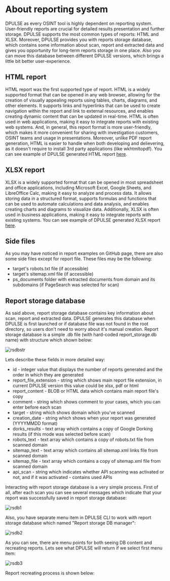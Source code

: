 # About reporting system

DPULSE as every OSINT tool is highly dependent on reporting system. User-friendly reports are crucial for detailed results presentation and further storage. DPULSE supports the most common types of reports: HTML and XLSX. Moreover, DPULSE provides you with reports storage database, which contains some information about scan, report and extracted data and gives you opportunity for long-term reports storage in one place. Also you can move this database between different DPULSE versions, which brings a little bit better user-experience.

## HTML report

HTML report was the first supported type of report. HTML is a widely supported format that can be opened in any web browser, allowing for the creation of visually appealing reports using tables, charts, diagrams, and other elements. It supports links and hyperlinks that can be used to create navigation within the report and link to external resources, and enables creating dynamic content that can be updated in real-time. HTML is often used in web applications, making it easy to integrate reports with existing web systems. And, in general, this report format is more user-friendly, which makes it more convenient for sharing with investigation customers, OSINT teams and usage in presentations. Moreover, unlike PDF report generation, HTML is easier to handle when both developing and delievering, as it doesn't require to install 3rd party applications (like wkhtmltopdf). You can see example of DPULSE generated HTML report [here](https://github.com/OSINT-TECHNOLOGIES/dpulse/tree/rolling/report_examples/html_report_example).

## XLSX report

XLSX is a widely supported format that can be opened in most spreadsheet and office applications, including Microsoft Excel, Google Sheets, and LibreOffice Calc, making it easy to analyze and process data. It allows storing data in a structured format, supports formulas and functions that can be used to automate calculations and data analysis, and enables creating charts and diagrams to visualize data. Additionally, XLSX is often used in business applications, making it easy to integrate reports with existing systems. You can see example of DPULSE generated XLSX report [here](https://github.com/OSINT-TECHNOLOGIES/dpulse/tree/rolling/report_examples/xlsx_report_example).

## Side files

As you may have noticed in report examples on GitHub page, there are also some side files except for report file. These files may be the following:

* target's robots.txt file (if accessible) 
* target's sitemap.xml file (if accessible)
* ps_documents folder with extracted documents from domain and its subdomains (if PageSearch was selected for scan)

## Report storage database

As said above, report storage database contains key information about scan, report and extracted data. DPULSE generates this database when DPULSE is first launched or if database file was not found in the root directory, so users don't need to worry about it's manual creation. Report storage database is a simple .db file (with hard-coded report_storage.db name) with structure which shown below:

![rsdbstr](https://github.com/user-attachments/assets/491d1147-78ca-47a8-a405-5e351dc2730e)

Lets describe these fields in more detailed way:

* id - integer value that displays the number of reports generated and the order in which they are generated
* report_file_extension - string which shows main report file extension, in current DPULSE version this value could be xlsx, pdf or html
* report_content - BLOB or HTML data which contains main report file's copy
* comment - string which shows comment to your cases, which you can enter before each scan
* target - string which shows domain which you've scanned
* creation_date - string which shows when your report was generated (YYYYMMDD format)
* dorks_results - text array which contains a copy of Google Dorking results (if this mode was selected before scan)
* robots_text - text array which contains a copy of robots.txt file from scanned domain
* sitemap_text - text array which contains all sitemap.xml links file from scanned domain
* sitemap_file - text array which contains a copy of sitemap.xml file from scanned domain
* api_scan - string which indicates whether API scanning was activated or not, and if it was activated - contains used APIs

Interacting with report storage database is a very simple process. First of all, after each scan you can see several messages which indicate that your report was successfully saved in report storage database:

![rsdb1](https://github.com/user-attachments/assets/db3b22f8-1e74-4095-8ab7-99fd5837aa0a)

Also, you have separate menu item in DPULSE CLI to work with report storage database which named "Report storage DB manager":

![rsdb2](https://github.com/user-attachments/assets/519682dc-5d01-4844-8dcd-67e1914bb765)

As you can see, there are menu points for both seeing DB content and recreating reports. Lets see what DPULSE will return if we select first menu item:

![rsdb3](https://github.com/user-attachments/assets/6778cf83-e9cf-4580-b46d-7c187cbdde9d)

Report recreating process is shown below:








